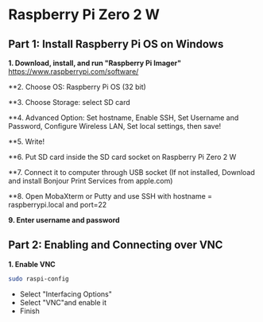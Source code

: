# Raspberry Pi Zero 2 W

## Part 1: Install Raspberry Pi OS on Windows
**1. Download, install, and run "Raspberry Pi Imager"**
https://www.raspberrypi.com/software/

**2. Choose OS: Raspberry Pi OS (32 bit)

**3. Choose Storage: select SD card

**4. Advanced Option: Set hostname, Enable SSH, Set Username and Password, Configure Wireless LAN, Set local settings, then save!

**5. Write!

**6. Put SD card inside the SD card socket on Raspberry Pi Zero 2 W

**7. Connect it to computer through USB socket (If not installed, Download and install Bonjour Print Services from apple.com)

**8. Open MobaXterm or Putty and use SSH with hostname = raspberrypi.local and port=22

**9. Enter username and password**

## Part 2: Enabling and Connecting over VNC

**1. Enable VNC**
   ```sh
   sudo raspi-config
   ```
   * Select "Interfacing Options"
   * Select "VNC"and enable it
   * Finish

  
